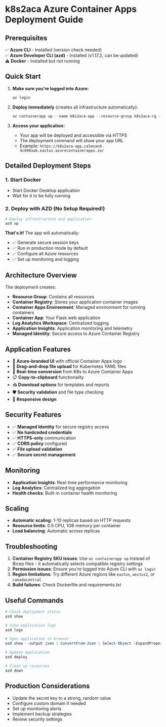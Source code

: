 # k8s2aca Azure Container Apps Deployment Guide

## Prerequisites

✅ **Azure CLI** - Installed (version check needed)  
✅ **Azure Developer CLI (azd)** - Installed (v1.17.2, can be updated)  
⚠️ **Docker** - Installed but not running  

## Quick Start

1. **Make sure you're logged into Azure:**
   ```powershell
   az login
   ```

2. **Deploy immediately** (creates all infrastructure automatically):
   ```powershell
   az containerapp up --name k8s2aca-app --resource-group k8s2aca-rg --location eastus --source . --target-port 5000 --ingress external --env-vars FLASK_ENV=production
   ```

3. **Access your application:**
   - Your app will be deployed and accessible via HTTPS
   - The deployment command will show your app URL
   - Example: `https://k8s2aca-app.calmsand-4cb90aab.eastus.azurecontainerapps.io/`

## Detailed Deployment Steps

### 1. Start Docker
- Start Docker Desktop application
- Wait for it to be fully running

### 2. Deploy with AZD (No Setup Required!)
```powershell
# Deploy infrastructure and application
azd up
```

**That's it!** The app will automatically:
- ✅ Generate secure session keys
- ✅ Run in production mode by default
- ✅ Configure all Azure resources
- ✅ Set up monitoring and logging

## Architecture Overview

The deployment creates:

- **Resource Group**: Contains all resources
- **Container Registry**: Stores your application container images
- **Container Apps Environment**: Managed environment for running containers
- **Container App**: Your Flask web application
- **Log Analytics Workspace**: Centralized logging
- **Application Insights**: Application monitoring and telemetry
- **Managed Identity**: Secure access to Azure Container Registry

## Application Features

- 🎨 **Azure-branded UI** with official Container Apps logo
- 📁 **Drag-and-drop file upload** for Kubernetes YAML files
- 🔄 **Real-time conversion** from K8s to Azure Container Apps
- 📋 **Copy-to-clipboard** functionality
- 📥 **Download options** for templates and reports
- 🛡️ **Security validation** and file type checking
- 📱 **Responsive design**

## Security Features

- ✅ **Managed Identity** for secure registry access
- ✅ **No hardcoded credentials**
- ✅ **HTTPS-only** communication
- ✅ **CORS policy** configured
- ✅ **File upload validation**
- ✅ **Secure secret management**

## Monitoring

- **Application Insights**: Real-time performance monitoring
- **Log Analytics**: Centralized log aggregation
- **Health checks**: Built-in container health monitoring

## Scaling

- **Automatic scaling**: 1-10 replicas based on HTTP requests
- **Resource limits**: 0.5 CPU, 1GB memory per container
- **Load balancing**: Automatic across replicas

## Troubleshooting

1. **Container Registry SKU issues**: Use `az containerapp up` instead of Bicep files - it automatically selects compatible registry settings
2. **Permission issues**: Ensure you're logged into Azure CLI with `az login`
3. **Region limitations**: Try different Azure regions like `eastus`, `westus2`, or `canadacentral`
4. **Build failures**: Check Dockerfile and requirements.txt

## Useful Commands

```powershell
# Check deployment status
azd show

# View application logs
azd logs

# Open application in browser
azd show --output json | ConvertFrom-Json | Select-Object -ExpandProperty services | Select-Object -ExpandProperty k8s2aca-web | Select-Object -ExpandProperty uri

# Update application
azd deploy

# Clean up resources
azd down
```

## Production Considerations

- Update the secret key to a strong, random value
- Configure custom domain if needed
- Set up monitoring alerts
- Implement backup strategies
- Review security settings
